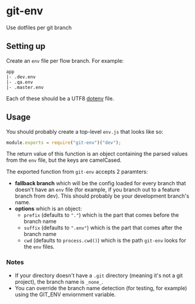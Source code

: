 # git-env

Use dotfiles per git branch

## Setting up

Create an `env` file per flow branch. For example:

```
app
|- .dev.env
|- .qa.env
|- .master.env
```

Each of these should be a UTF8 [dotenv](https://github.com/motdotla/dotenv) file.

## Usage

You should probably create a top-level `env.js` that looks like so:

```js
module.exports = require("git-env")("dev");
```

The return value of this function is an object containing the parsed values from the `env` file, but the keys are camelCased.

The exported function from `git-env` accepts 2 paramters:

- **fallback branch** which will be the config loaded for every branch that doesn't have an `env` file (for example, if you branch out to a feature branch from dev). This should probably be your development branch's name.
- **options** which is an object:
  - `prefix` (defaults to `"."`) which is the part that comes before the branch name
  - `suffix` (defaults to `".env"`) which is the part that comes after the branch name
  - `cwd` (defaults to `process.cwd()`) which is the path `git-env` looks for the `env` files.

### Notes

- If your directory doesn't have a `.git` directory (meaning it's not a git project), the branch name is `_none_`.
- You can override the branch name detection (for testing, for example) using the GIT_ENV enviornment variable.